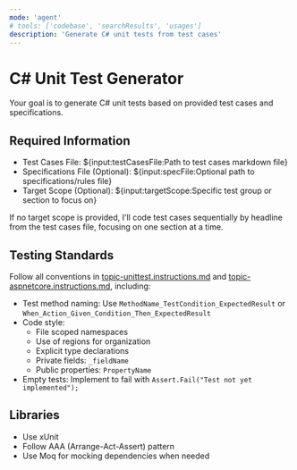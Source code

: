 ```yaml
---
mode: 'agent'
# tools: ['codebase', 'searchResults', 'usages']
description: 'Generate C# unit tests from test cases'
---
```

# C# Unit Test Generator

Your goal is to generate C# unit tests based on provided test cases and specifications.

## Required Information

- Test Cases File: ${input:testCasesFile:Path to test cases markdown file}
- Specifications File (Optional): ${input:specFile:Optional path to specifications/rules file}
- Target Scope (Optional): ${input:targetScope:Specific test group or section to focus on}

If no target scope is provided, I'll code test cases sequentially by headline from the test cases file, focusing on one section at a time.

## Testing Standards

Follow all conventions in [topic-unittest.instructions.md](../instructions/topic-unittest.instructions.md) and [topic-aspnetcore.instructions.md](../instructions/topic-aspnetcore.instructions.md), including:

- Test method naming: Use `MethodName_TestCondition_ExpectedResult` or `When_Action_Given_Condition_Then_ExpectedResult`
- Code style:
  - File scoped namespaces
  - Use of regions for organization
  - Explicit type declarations
  - Private fields: `_fieldName`
  - Public properties: `PropertyName`
- Empty tests: Implement to fail with `Assert.Fail("Test not yet implemented");`

## Libraries

- Use xUnit
- Follow AAA (Arrange-Act-Assert) pattern
- Use Moq for mocking dependencies when needed